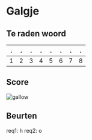 # Galgje

## Te raden woord

|.|.|.|.|.|.|.|.|
|-|-|-|-|-|-|-|-|
|1|2|3|4|5|6|7|8|

## Score
![gallow](./images/1.png)

## Beurten
req1: h
req2: o